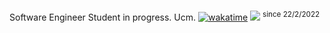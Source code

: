 Software Engineer Student in progress. Ucm.
[![wakatime](https://wakatime.com/badge/user/63891180-553b-40b0-9ea3-9fd31740201a.svg)](https://wakatime.com/@63891180-553b-40b0-9ea3-9fd31740201a)
[![](https://komarev.com/ghpvc/?username=zadowestaxd&color=ffabb7&style=flat-square)](https://github.com/zadowestaxd)
<sup>since 22/2/2022</sup>
